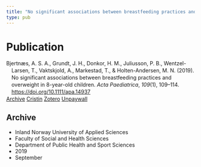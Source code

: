 ```yaml
---
title: "No significant associations between breastfeeding practices and overweight in 8-year-old children"
type: pub
---
```

<h1>Publication</h1>
<article id="csl-bib-container-XXQ28Y2Y" class="csl-bib-container">
  <div class="csl-bib-body" style="line-height: 1.35; padding-left: 1em; text-indent:-1em;">
  <div class="csl-entry">Bjertn&#xE6;s, A. S. A., Grundt, J. H., Donkor, H. M., Juliusson, P. B., Wentzel-Larsen, T., Vaktskjold, A., Markestad, T., &amp; Holten-Andersen, M. N. (2019). No significant associations between breastfeeding practices and overweight in 8-year-old children. <i>Acta Paediatrica</i>, <i>109</i>(1), 109&#x2013;114. <a href="https://doi.org/10.1111/apa.14937">https://doi.org/10.1111/apa.14937</a></div>
</div>
  <div class="csl-bib-buttons">
    <a href="#taxonomy-article-XXQ28Y2Y" class="csl-bib-button">Archive</a>
    <a href="https://app.cristin.no/results/show.jsf?id=1726429" alt="Cristin URL" class="csl-bib-button">Cristin</a>
    <a href="http://zotero.org/groups/5022929/items/XXQ28Y2Y" alt="Zotero URL" class="csl-bib-button">Zotero</a>
    <a href="https://onlinelibrary.wiley.com/doi/pdfdirect/10.1111/apa.14937" class="csl-bib-button">Unpaywall</a>
  </div>
  <div id="csl-bib-meta-container-XXQ28Y2Y"></div>
</article>
<div id="csl-bib-meta-XXQ28Y2Y" class="csl-bib-meta">
  <article id="taxonomy-article-XXQ28Y2Y" class="taxonomy-article">
    <h1>Archive</h1>
    <ul>
      <li>Inland Norway University of Applied Sciences</li>
      <li>Faculty of Social and Health Sciences</li>
      <li>Department of Public Health and Sport Sciences</li>
      <li>2019</li>
      <li>September</li>
    </ul>
  </article>
</div>
